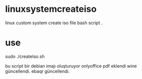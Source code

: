 # linuxsystemcreateiso
linux custom system create iso file bash script .
# use
sudo ./createIso.sh

bu script bir debian imajı oluşturuyor 
onlyoffice pdf eklendi
wine güncellendi.
ebaqr güncellendi.  
